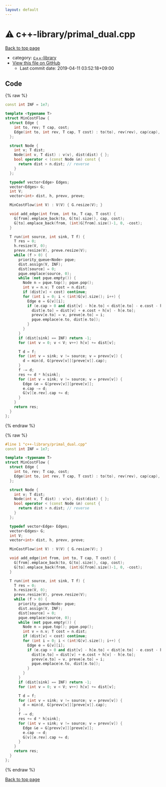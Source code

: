 ```yaml
---
layout: default
---
```


<!-- mathjax config similar to math.stackexchange -->
<script type="text/javascript" async
  src="https://cdnjs.cloudflare.com/ajax/libs/mathjax/2.7.5/MathJax.js?config=TeX-MML-AM_CHTML">
</script>
<script type="text/x-mathjax-config">
  MathJax.Hub.Config({
    TeX: { equationNumbers: { autoNumber: "AMS" }},
    tex2jax: {
      inlineMath: [ ['$','$'] ],
      processEscapes: true
    },
    "HTML-CSS": { matchFontHeight: false },
    displayAlign: "left",
    displayIndent: "2em"
  });
</script>

<script type="text/javascript" src="https://cdnjs.cloudflare.com/ajax/libs/jquery/3.4.1/jquery.min.js"></script>
<script src="https://cdn.jsdelivr.net/npm/jquery-balloon-js@1.1.2/jquery.balloon.min.js" integrity="sha256-ZEYs9VrgAeNuPvs15E39OsyOJaIkXEEt10fzxJ20+2I=" crossorigin="anonymous"></script>
<script type="text/javascript" src="../../assets/js/copy-button.js"></script>
<link rel="stylesheet" href="../../assets/css/copy-button.css" />


# :warning: c++-library/primal_dual.cpp

<a href="../../index.html">Back to top page</a>

* category: <a href="../../index.html#97d0d85922e0aae2441e69f2870930aa">c++-library</a>
* <a href="{{ site.github.repository_url }}/blob/master/c++-library/primal_dual.cpp">View this file on GitHub</a>
    - Last commit date: 2019-04-11 03:52:18+09:00




## Code

<a id="unbundled"></a>
{% raw %}
```cpp
const int INF = 1e7;

template <typename T>
struct MinCostFlow {
  struct Edge {
    int to, rev; T cap, cost;
    Edge(int to, int rev, T cap, T cost) : to(to), rev(rev), cap(cap), cost(cost) { }
  };

  struct Node {
    int v; T dist;
    Node(int v, T dist) : v(v), dist(dist) { };
    bool operator < (const Node &n) const {
      return dist > n.dist; // reverse
    }
  };

  typedef vector<Edge> Edges;
  vector<Edges> G;
  int V;
  vector<int> dist, h, prevv, preve;

  MinCostFlow(int V) : V(V) { G.resize(V); }

  void add_edge(int from, int to, T cap, T cost) {
    G[from].emplace_back(to, G[to].size(), cap, cost);
    G[to].emplace_back(from, (int)G[from].size()-1, 0, -cost);
  }

  T run(int source, int sink, T f) {
    T res = 0;
    h.resize(V, 0);
    prevv.resize(V), preve.resize(V);
    while (f > 0) {
      priority_queue<Node> pque;
      dist.assign(V, INF);
      dist[source] = 0;
      pque.emplace(source, 0);
      while (not pque.empty()) {
        Node n = pque.top(); pque.pop();
        int v = n.v; T cost = n.dist;
        if (dist[v] < cost) continue;
        for (int i = 0; i < (int)G[v].size(); i++) {
          Edge e = G[v][i];
          if (e.cap > 0 and dist[v] - h[e.to] < dist[e.to] - e.cost - h[v]) {
            dist[e.to] = dist[v] + e.cost + h[v] - h[e.to];
            prevv[e.to] = v, preve[e.to] = i;
            pque.emplace(e.to, dist[e.to]);
          }
        }
      }
      if (dist[sink] == INF) return -1;
      for (int v = 0; v < V; v++) h[v] += dist[v];

      T d = f;
      for (int v = sink; v != source; v = prevv[v]) {
        d = min(d, G[prevv[v]][preve[v]].cap);
      }
      f -= d;
      res += d * h[sink];
      for (int v = sink; v != source; v = prevv[v]) {
        Edge &e = G[prevv[v]][preve[v]];
        e.cap -= d;
        G[v][e.rev].cap += d;
      }
    }
    return res;
  }
};

```
{% endraw %}

<a id="bundled"></a>
{% raw %}
```cpp
#line 1 "c++-library/primal_dual.cpp"
const int INF = 1e7;

template <typename T>
struct MinCostFlow {
  struct Edge {
    int to, rev; T cap, cost;
    Edge(int to, int rev, T cap, T cost) : to(to), rev(rev), cap(cap), cost(cost) { }
  };

  struct Node {
    int v; T dist;
    Node(int v, T dist) : v(v), dist(dist) { };
    bool operator < (const Node &n) const {
      return dist > n.dist; // reverse
    }
  };

  typedef vector<Edge> Edges;
  vector<Edges> G;
  int V;
  vector<int> dist, h, prevv, preve;

  MinCostFlow(int V) : V(V) { G.resize(V); }

  void add_edge(int from, int to, T cap, T cost) {
    G[from].emplace_back(to, G[to].size(), cap, cost);
    G[to].emplace_back(from, (int)G[from].size()-1, 0, -cost);
  }

  T run(int source, int sink, T f) {
    T res = 0;
    h.resize(V, 0);
    prevv.resize(V), preve.resize(V);
    while (f > 0) {
      priority_queue<Node> pque;
      dist.assign(V, INF);
      dist[source] = 0;
      pque.emplace(source, 0);
      while (not pque.empty()) {
        Node n = pque.top(); pque.pop();
        int v = n.v; T cost = n.dist;
        if (dist[v] < cost) continue;
        for (int i = 0; i < (int)G[v].size(); i++) {
          Edge e = G[v][i];
          if (e.cap > 0 and dist[v] - h[e.to] < dist[e.to] - e.cost - h[v]) {
            dist[e.to] = dist[v] + e.cost + h[v] - h[e.to];
            prevv[e.to] = v, preve[e.to] = i;
            pque.emplace(e.to, dist[e.to]);
          }
        }
      }
      if (dist[sink] == INF) return -1;
      for (int v = 0; v < V; v++) h[v] += dist[v];

      T d = f;
      for (int v = sink; v != source; v = prevv[v]) {
        d = min(d, G[prevv[v]][preve[v]].cap);
      }
      f -= d;
      res += d * h[sink];
      for (int v = sink; v != source; v = prevv[v]) {
        Edge &e = G[prevv[v]][preve[v]];
        e.cap -= d;
        G[v][e.rev].cap += d;
      }
    }
    return res;
  }
};

```
{% endraw %}

<a href="../../index.html">Back to top page</a>

